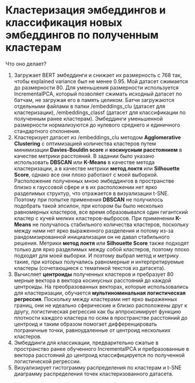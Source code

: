 # Кластеризация эмбеддингов и классификация новых эмбеддингов по полученным кластерам
Что оно делает?
1. Загружает BERT эмбеддинги и снижает их размерность с 768 так, чтобы explained variance был не менее 0.95.
Мой датасет сжимается до размерности 80. Для уменьшения размерности используется IncrementalPCA, который позволяет сжимать исходный датасет по батчам, не загружая его в память целиком.
Батчи загружаются отдельными файлами в папки /embeddings_clu (датасет для кластеризации), /embeddings_classf (датасет для классификации по полученным ранее кластерам).
Эмбеддинги уменьшенной размерности нормализуются до нулевого среднего и единичного стандартного отклонения.
2. Кластеризует датасет из /embeddings_clu методом **Agglomerative Clustering** с оптимизацией количества кластеров путем минимизации **Davies-Bouldin score** и **косинусным расстоянием** в качестве метрики расстояний.
В задании было указано использовать **DBSCAN** или **K-Means** в качестве метода кластеризации, а в качестве метрики **метод локтя** или **Silhouette Score**, однако все они плохо работают с моей выборкой.
Расположение полученных мною эмбеддингов в пространстве близко к гауссовой сфере и в их расположении нет ярко разделимых структур, что отражается в визуализации t-SNE.
Поэтому при попытке применения **DBSCAN** не получилось подобрать такой эпсилон, при котором бы было несколько равномерных кластеров, все время образовывался один гигантский кластер с кучей мелких кластеров-выбросов.
При применении **К-Means** не получалось стабильного количества кластеров, поскольку между ними нет ярко выраженного разделения и потому из-за рандомизированной инициализации он не давал стабильного решения.
Метрики **метод локтя** или **Silhouette Score** также подходят только для ярко разделимых между собой кластеров, поэтому плохо подходят для моей выборки.
И поэтому выбрал метод и метрику такие, при которых получались равномерные и интерпретируемые кластеры (сочетающиеся с тематикой текстов из датасета).
3. Вычисляет **центроиды** полученных кластеров и пребразует 80 мерные вектора в вектора косинусных расстояний до каждой центроиды. 
На преобразованных векторах, которые использовались для кластеризации, обучается **мультиноминальная логистическая регрессия**.
Поскольку между кластерами нет ярко выраженных границ, они не идеально сферические и близко расположены друг к другу, логистическая регрессия как бы аппроксимирует функцию плотности каждого кластера по осям в пространстве
расстояний до центроид и таким образом помогает дифференцировать пограничные точки, равноудаленные от центроид нескольких кластеров.
4. Эмбеддинги для классикации, предварительно сжатые в пространство ранее обученного IncrementalPCA и пребразованные в вектора расстояний до центроид классифицируется по полученной логистической регрессии.
5. Визуализирует гистограмму распределения по кластерам и t-SNE диаграмму распределения точек кластеризованного датасета.
